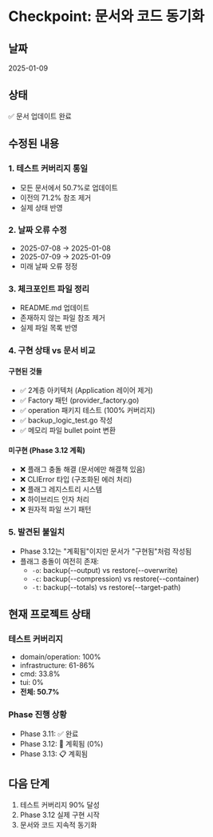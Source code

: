 # Checkpoint: 문서와 코드 동기화

## 날짜
2025-01-09

## 상태
✅ 문서 업데이트 완료

## 수정된 내용

### 1. 테스트 커버리지 통일
- 모든 문서에서 50.7%로 업데이트
- 이전의 71.2% 참조 제거
- 실제 상태 반영

### 2. 날짜 오류 수정
- 2025-07-08 → 2025-01-08
- 2025-07-09 → 2025-01-09
- 미래 날짜 오류 정정

### 3. 체크포인트 파일 정리
- README.md 업데이트
- 존재하지 않는 파일 참조 제거
- 실제 파일 목록 반영

### 4. 구현 상태 vs 문서 비교

#### 구현된 것들
- ✅ 2계층 아키텍처 (Application 레이어 제거)
- ✅ Factory 패턴 (provider_factory.go)
- ✅ operation 패키지 테스트 (100% 커버리지)
- ✅ backup_logic_test.go 작성
- ✅ 메모리 파일 bullet point 변환

#### 미구현 (Phase 3.12 계획)
- ❌ 플래그 충돌 해결 (문서에만 해결책 있음)
- ❌ CLIError 타입 (구조화된 에러 처리)
- ❌ 플래그 레지스트리 시스템
- ❌ 하이브리드 인자 처리
- ❌ 원자적 파일 쓰기 패턴

### 5. 발견된 불일치
- Phase 3.12는 "계획됨"이지만 문서가 "구현됨"처럼 작성됨
- 플래그 충돌이 여전히 존재:
  - `-o`: backup(--output) vs restore(--overwrite)
  - `-c`: backup(--compression) vs restore(--container)
  - `-t`: backup(--totals) vs restore(--target-path)

## 현재 프로젝트 상태

### 테스트 커버리지
- domain/operation: 100%
- infrastructure: 61-86%
- cmd: 33.8%
- tui: 0%
- **전체: 50.7%**

### Phase 진행 상황
- Phase 3.11: ✅ 완료
- Phase 3.12: 📝 계획됨 (0%)
- Phase 3.13: 📋 계획됨

## 다음 단계
1. 테스트 커버리지 90% 달성
2. Phase 3.12 실제 구현 시작
3. 문서와 코드 지속적 동기화